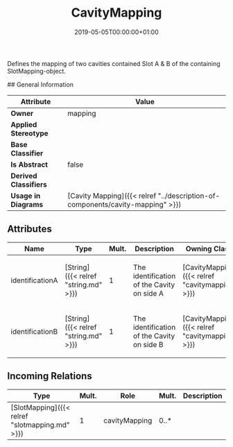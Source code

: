 ﻿---
title: CavityMapping
toc: false
type: specs
date: "2019-05-05T00:00:00+01:00"
draft: false
menu_name: vec120

# Prev/next pager order (if `docs_section_pager` enabled in `params.toml`)
weight: 
---
<html>   <head>     </head>   <body>     <p> Defines the mapping of two cavities contained Slot A &amp; B of the containing SlotMapping-object.      </p>    </body> </html> 
## General Information

| Attribute               | Value |
|-------------------------|-------|
| **Owner**               | mapping |
| **Applied Stereotype**  |   |
| **Base Classifier**     |   |
| **Is Abstract**         | false |
| **Derived Classifiers** |   |
| **Usage in Diagrams**   | [Cavity Mapping]({{< relref "../description-of-components/cavity-mapping" >}})<br/>  |

## Attributes
|  Name  |  Type  |  Mult.  |  Description  |  Owning Classifier  |
|--------|--------|---------|---------------|--------------|
|identificationA | [String]({{< relref "string.md" >}}) | 1 | <html><body><p>The identification of the Cavity on side A </p></body></html> | [CavityMapping]({{< relref "cavitymapping.md" >}}) |
|identificationB | [String]({{< relref "string.md" >}}) | 1 | <html><body><p>The identification of the Cavity on side B </p></body></html> | [CavityMapping]({{< relref "cavitymapping.md" >}}) |

##  Incoming Relations
|    Type  |   Mult.  |   Role    |   Mult.   |   Description  |
|----------|----------|-----------|-----------|----------------|
| [SlotMapping]({{< relref "slotmapping.md" >}}) | 1 | cavityMapping | 0..* |  |
